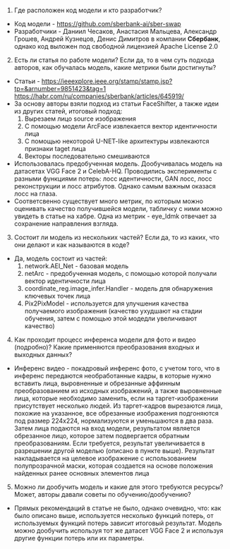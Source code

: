 1. Где расположен код модели и кто разработчик?

  * Код модели - https://github.com/sberbank-ai/sber-swap
  * Разработчики - Даниил Чесаков, Анастасия Мальцева, Александр Грошев, Андрей Кузнецов, Денис Димитров в компании **Сбербанк**, однако код выложен под свободной лицензией Apache License 2.0

2. Есть ли статья по работе модели? Если да, то в чем суть подхода авторов, как обучалась модель, какие метрики были достигнуты?

  * Статьи - https://ieeexplore.ieee.org/stamp/stamp.jsp?tp=&arnumber=9851423&tag=1
  https://habr.com/ru/companies/sberbank/articles/645919/
  * За основу авторы взяли подход из статьи FaceShifter, а также идеи из других статей, итоговый подход:
    1. Вырезаем лицо source изображения
    2. С помощью модели ArcFace извлекается вектор идентичности лица
    3. С помощью некоторой U-NET-like архитектуры извлекаются признаки taget лица
    4. Векторы последовательно смешиваются
  * Использовалась предобученная модель. Дообучивалась модель на датасетах VGG Face 2 и CelebA-HQ. Проводились эксперименты с разными функциями потерь: лосс идентичности, GAN лосс, лосс реконструкции и лосс атрибутов. Однако самым важным оказася лосс на глаза.
  * Соответсвенно существует много метрик, по которым можно оценивать качество получившейся модели, табличку с ними можно увидеть в статье на хабре. Одна из метрик - eye_ldmk отвечает за сохранение направления взгляда.

3. Состоит ли модель из нескольких частей? Если да, то из каких, что они делают и как называются в коде?

  * Да, модель состоит из частей:
    1. network.AEI_Net - базовая модель
    2. netArc - предобученная модель, с помощью которой получали вектор идентичности лица
    3. coordinate_reg.image_infer.Handler - модель для обнаружения ключевых точек лица
    4. Pix2PixModel - используется для улучшения качества получаемого изображения (качество ухудшают на стадии обучения, затем с помощью этой модедли увеличивают качество)

4. Как проходит процесс инференса модели для фото и видео (подробно)? Какие применяются преобразования входных и выходных данных?

  * Инференс видео - покадровый инференс фото, с учетом того, что в инференс передаются необработанные кадры, в которые нужно вставить лица, выровненные и обрезанные аффинным преобразованием из исходных изображений, а также выровненные лица, которые необходимо заменить, если на таргет-изображении присутствует несколько людей. Из таргет-кадров вырезаются лица, похожие на указанное, все обрезанные изображения подгоняются под размер 224x224, нормализуются и уменьшаются в два раза. Затем лица подаются на вход модели, результатом является обрезанное лицо, которое затем подвергается обратным преобразованиям. Если требуется, результат увеличивается в разрешении другой моделью (описано в пункте выше). Результат накладывается на целевое изображение с использованием полупрозрачной маски, которая создается на основе положения найденных ранее основных элементов лица

5. Можно ли дообучить модель и какие для этого требуются ресурсы? Может, авторы давали советы по обучению/дообучению? 

  * Прямых рекомендаций в статье не было, однако очевидно, что: как было описано выше, используется несколько функций потерь, от используемых функций потерь зависит итоговый результат. Модель можно дообучить используя тот же датасет VGG Face 2 и используя другие функции потерь или их параметры.
